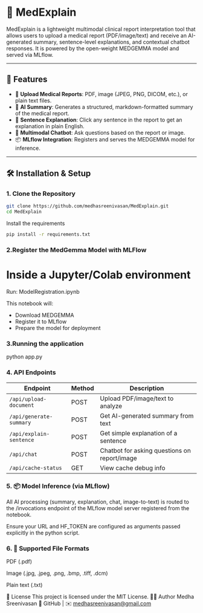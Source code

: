 # 🧠 MedExplain

MedExplain is a lightweight multimodal clinical report interpretation tool that allows users to upload a medical report (PDF/image/text) and receive an AI-generated summary, sentence-level explanations, and contextual chatbot responses. It is powered by the open-weight MEDGEMMA model and served via MLflow.

---

## 🚀 Features

- 📄 **Upload Medical Reports**: PDF, image (JPEG, PNG, DICOM, etc.), or plain text files.
- 🧾 **AI Summary**: Generates a structured, markdown-formatted summary of the medical report.
- 💬 **Sentence Explanation**: Click any sentence in the report to get an explanation in plain English.
- 🤖 **Multimodal Chatbot**: Ask questions based on the report or image.
- 📦 **MLflow Integration**: Registers and serves the MEDGEMMA model for inference.

---

## 🛠️ Installation & Setup

### 1. Clone the Repository

```bash
git clone https://github.com/medhasreenivasan/MedExplain.git
cd MedExplain
```
Install the requirements 
```bash
pip install -r requirements.txt
```
### 2.Register the MedGemma Model with MLFlow
# Inside a Jupyter/Colab environment
Run: ModelRegistration.ipynb

This notebook will:
   - Download MEDGEMMA
   - Register it to MLflow
   - Prepare the model for deployment

### 3.Running the application
python app.py

### 4. API Endpoints 

| Endpoint                | Method | Description                                  |
| ----------------------- | ------ | -------------------------------------------- |
| `/api/upload-document`  | POST   | Upload PDF/image/text to analyze             |
| `/api/generate-summary` | POST   | Get AI-generated summary from text           |
| `/api/explain-sentence` | POST   | Get simple explanation of a sentence         |
| `/api/chat`             | POST   | Chatbot for asking questions on report/image |
| `/api/cache-status`     | GET    | View cache debug info                        |

### 5. 📦 Model Inference (via MLflow)
All AI processing (summary, explanation, chat, image-to-text) is routed to the /invocations endpoint of the MLflow model server registered from the notebook.

Ensure your URL and HF_TOKEN are configured as arguments passed explicitly in the python script.

### 6. 📸 Supported File Formats
PDF (.pdf)

Image (.jpg, .jpeg, .png, .bmp, .tiff, .dcm)

Plain text (.txt)

 🔐 License
This project is licensed under the MIT License.
 🙋‍♀️ Author
Medha Sreenivasan
🔗 GitHub | ✉️ medhasreenivasan@gmail.com
